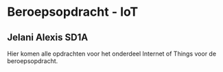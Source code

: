 # Beroepsopdracht - IoT

## Jelani Alexis SD1A

Hier komen alle opdrachten voor het onderdeel Internet of Things voor de beroepsopdracht.

